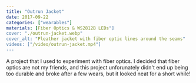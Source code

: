 ```yaml
---
title: "Outrun Jacket"
date: 2017-09-22
categories: ["wearables"]
materials: [Fiber Optics & WS2812B LEDs"]
cover: "./outrun-jacket.webp"
cover_alt: "Pleather jacket with fiber optic lines around the seams"
videos: ["/video/outrun-jacket.mp4"]
---
```

A project that I used to experiment with fiber optics. I decided that fiber optics are not my friends, and this project unforunately didn't end up being too durable and broke after a few wears, but it looked neat for a short while!